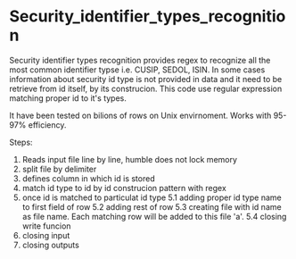 # Security_identifier_types_recognition

Security identifier types recognition provides regex to recognize all the most common identifier typse i.e. CUSIP, SEDOL, ISIN. 
In some cases information about security id type is not provided in data and it need to be retrieve from id itself, by its construcion.
This code use regular expression matching proper id to it's types.

It have been tested on bilions of rows on Unix envirnoment. Works with 95-97% efficiency.

Steps:
1. Reads input file line by line, humble does not lock memory
2. split file by delimiter
3. defines column in which id is stored
4. match id type to id by id construcion pattern with regex
5. once id is matched to particulat id type
  5.1 adding proper id type name to first field of row
  5.2 adding rest of row
  5.3 creating file with id name as file name. Each matching row will be added to this file 'a'.
  5.4 closing write funcion
6. closing input
7. closing outputs
